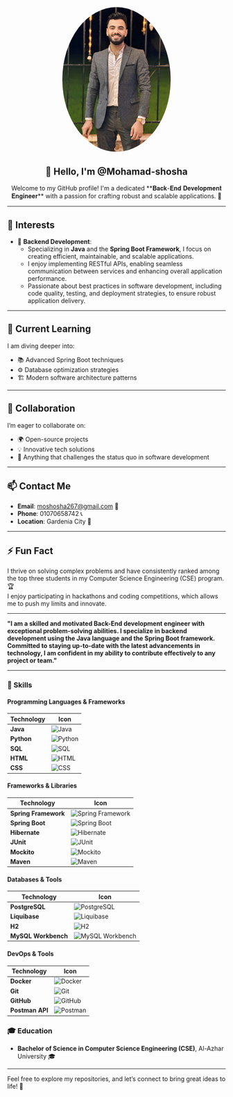 <div style="text-align: center;">
    <img src="https://github.com/Mohamad-shosha/Mohamad-shosha/blob/main/WhatsApp%20Image%202024-10-15%20at%2021.58.27_f8fd513f.jpg?raw=true" alt="Mohamad's Photo" width="250" style="border-radius: 50%;"/> <!-- Adjust width as needed -->
</div>
<h2 style="text-align: center;">👋 Hello, I'm @Mohamad-shosha</h2>
<p style="text-align: center;">Welcome to my GitHub profile! I'm a dedicated **𝐁𝐚𝐜𝐤-𝐄𝐧𝐝 𝐃𝐞𝐯𝐞𝐥𝐨𝐩𝐦𝐞𝐧𝐭 𝐄𝐧𝐠𝐢𝐧𝐞𝐞𝐫** with a passion for crafting robust and scalable applications. 🌟</p>

---

## 🌟 Interests
- 🚀 **Backend Development**: 
  - Specializing in **Java** and the **Spring Boot Framework**, I focus on creating efficient, maintainable, and scalable applications. 
  - I enjoy implementing RESTful APIs, enabling seamless communication between services and enhancing overall application performance. 
  - Passionate about best practices in software development, including code quality, testing, and deployment strategies, to ensure robust application delivery.  

---

## 🌱 Current Learning
I am diving deeper into:
- 📚 Advanced Spring Boot techniques
- ⚙️ Database optimization strategies
- 🏗️ Modern software architecture patterns

---

## 🤝 Collaboration
I’m eager to collaborate on:
- 🌍 Open-source projects
- 💡 Innovative tech solutions
- 🚀 Anything that challenges the status quo in software development

---

## 📫 Contact Me
- **Email**: [moshosha267@gmail.com](mailto:moshosha267@gmail.com) 📧  
- **Phone**: 01070658742 📞  
- **Location**: Gardenia City 🏡  

---

## ⚡ Fun Fact
I thrive on solving complex problems and have consistently ranked among the top three students in my Computer Science Engineering (CSE) program. 🏆  
I enjoy participating in hackathons and coding competitions, which allows me to push my limits and innovate. 

---

**"I am a skilled and motivated Back-End development engineer with exceptional problem-solving abilities. I specialize in backend development using the Java language and the Spring Boot framework. Committed to staying up-to-date with the latest advancements in technology, I am confident in my ability to contribute effectively to any project or team."**

---

### 💼 Skills

#### Programming Languages & Frameworks
| Technology            | Icon |
|-----------------------|------|
| **Java**              | ![Java](https://img.shields.io/badge/Java-ED8B00?style=flat&logo=java&logoColor=white) |
| **Python**            | ![Python](https://img.shields.io/badge/Python-3776AB?style=flat&logo=python&logoColor=white) |
| **SQL**               | ![SQL](https://img.shields.io/badge/SQL-003B57?style=flat&logo=mysql&logoColor=white) |
| **HTML**              | ![HTML](https://img.shields.io/badge/HTML-E34F26?style=flat&logo=html5&logoColor=white) |
| **CSS**               | ![CSS](https://img.shields.io/badge/CSS-1572B6?style=flat&logo=css3&logoColor=white) |

#### Frameworks & Libraries
| Technology            | Icon |
|-----------------------|------|
| **Spring Framework**  | ![Spring Framework](https://img.shields.io/badge/Spring%20Framework-6DB33F?style=flat&logo=spring&logoColor=white) |
| **Spring Boot**       | ![Spring Boot](https://img.shields.io/badge/Spring%20Boot-6DB33F?style=flat&logo=spring&logoColor=white) |
| **Hibernate**         | ![Hibernate](https://img.shields.io/badge/Hibernate-59666C?style=flat&logo=hibernate&logoColor=white) |
| **JUnit**             | ![JUnit](https://img.shields.io/badge/JUnit-25A162?style=flat&logo=junit5&logoColor=white) |
| **Mockito**           | ![Mockito](https://img.shields.io/badge/Mockito-7C7C7C?style=flat&logo=mockito&logoColor=white) |
| **Maven**             | ![Maven](https://img.shields.io/badge/Maven-C71A36?style=flat&logo=apachemaven&logoColor=white) |

#### Databases & Tools
| Technology            | Icon |
|-----------------------|------|
| **PostgreSQL**        | ![PostgreSQL](https://img.shields.io/badge/PostgreSQL-4169E1?style=flat&logo=postgresql&logoColor=white) |
| **Liquibase**         | ![Liquibase](https://img.shields.io/badge/Liquibase-4E6E66?style=flat&logo=liquibase&logoColor=white) |
| **H2**                | ![H2](https://img.shields.io/badge/H2-4E6E66?style=flat&logo=h2database&logoColor=white) |
| **MySQL Workbench**   | ![MySQL Workbench](https://img.shields.io/badge/MySQL%20Workbench-00618A?style=flat&logo=mysql&logoColor=white) |

#### DevOps & Tools
| Technology            | Icon |
|-----------------------|------|
| **Docker**            | ![Docker](https://img.shields.io/badge/Docker-2496ED?style=flat&logo=docker&logoColor=white) |
| **Git**               | ![Git](https://img.shields.io/badge/Git-F05032?style=flat&logo=git&logoColor=white) |
| **GitHub**            | ![GitHub](https://img.shields.io/badge/GitHub-181717?style=flat&logo=github&logoColor=white) |
| **Postman API**       | ![Postman](https://img.shields.io/badge/Postman-FF6B00?style=flat&logo=postman&logoColor=white) |

### 🎓 Education
- **Bachelor of Science in Computer Science Engineering (CSE)**, Al-Azhar University 🎓

---

Feel free to explore my repositories, and let’s connect to bring great ideas to life! 🌟
